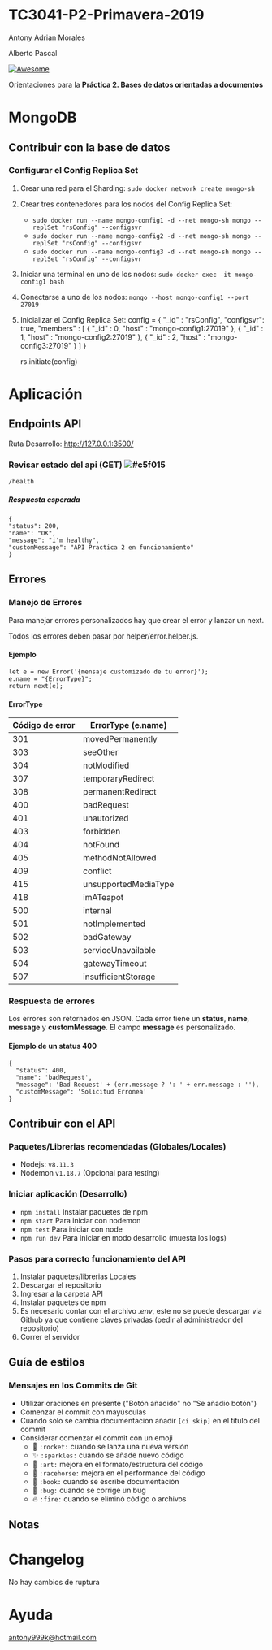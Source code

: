 # TC3041-P2-Primavera-2019

Antony Adrian Morales

Alberto Pascal

[![Awesome](https://cdn.rawgit.com/sindresorhus/awesome/d7305f38d29fed78fa85652e3a63e154dd8e8829/media/badge.svg)](https://github.com/wasabeef/awesome-android-ui)

Orientaciones para la **Práctica 2. Bases de datos orientadas a documentos**

# MongoDB
## Contribuir con la base de datos

### Configurar el Config Replica Set
1. Crear una red para el Sharding: `sudo docker network create mongo-sh`
2. Crear tres contenedores para los nodos del Config Replica Set:
    - `sudo docker run --name mongo-config1 -d --net mongo-sh mongo --replSet "rsConfig" --configsvr`
    - `sudo docker run --name mongo-config2 -d --net mongo-sh mongo --replSet "rsConfig" --configsvr`
    - `sudo docker run --name mongo-config3 -d --net mongo-sh mongo --replSet "rsConfig" --configsvr`
3. Iniciar una terminal en uno de los nodos: `sudo docker exec -it mongo-config1 bash`
4. Conectarse a uno de los nodos: `mongo --host mongo-config1 --port 27019`
5. Inicializar el Config Replica Set: 
    config = {
        "_id" : "rsConfig",
        "configsvr": true,
        "members" : [
            {
                "_id" : 0,
                "host" : "mongo-config1:27019"
            },
            {
                "_id" : 1,
                "host" : "mongo-config2:27019"
            },
            {
                "_id" : 2,
                "host" : "mongo-config3:27019"
            }
        ]
    }

    rs.initiate(config)

# Aplicación
## Endpoints API

Ruta Desarrollo: http://127.0.0.1:3500/ 

### Revisar estado del api (GET) ![#c5f015](https://placehold.it/15/c5f015/000000?text=+)
    /health

##### Respuesta esperada
    {
    "status": 200,
    "name": "OK",
    "message": "i'm healthy",
    "customMessage": "API Practica 2 en funcionamiento"
    }

## Errores

### Manejo de Errores
Para manejar errores personalizados hay que crear el error y lanzar un next.

Todos los errores deben pasar por helper/error.helper.js.

#### Ejemplo
    let e = new Error('{mensaje customizado de tu error}');
    e.name = "{ErrorType}";
    return next(e);

#### ErrorType
Código de error  | ErrorType (e.name)
------------- | -------------
301  | movedPermanently
303  | seeOther
304  | notModified
307  | temporaryRedirect
308  | permanentRedirect
400  | badRequest
401  | unautorized
403  | forbidden
404  | notFound
405  | methodNotAllowed
409  | conflict
415  | unsupportedMediaType
418  | imATeapot
500  | internal
501  | notImplemented
502  | badGateway
503  | serviceUnavailable
504  | gatewayTimeout
507  | insufficientStorage

### Respuesta de errores
Los errores son retornados en JSON. Cada error tiene un **status**, **name**, **message** y **customMessage**.
El campo **message** es personalizado.

#### Ejemplo de un status 400
    {
      "status": 400,
      "name": 'badRequest',
      "message": 'Bad Request' + (err.message ? ': ' + err.message : ''),
      "customMessage": 'Solicitud Erronea'
    }

## Contribuir con el API

### Paquetes/Librerias recomendadas (Globales/Locales)
- Nodejs: `v8.11.3`
- Nodemon `v1.18.7` (Opcional para testing)

### Iniciar aplicación (Desarrollo)
- `npm install` Instalar paquetes de npm
- `npm start` Para iniciar con nodemon
- `npm test` Para iniciar con node
- `npm run dev` Para iniciar en modo desarrollo (muesta los logs)

### Pasos para correcto funcionamiento del API
1. Instalar paquetes/librerias Locales
2. Descargar el repositorio
3. Ingresar a la carpeta API
3. Instalar paquetes de npm
4. Es necesario contar con el archivo *.env*, este no se puede descargar via Github ya que contiene claves privadas (pedir al administrador del repositorio)
5. Correr el servidor

## Guía de estilos
### Mensajes en los Commits de Git

- Utilizar oraciones en presente ("Botón añadido" no "Se añadio botón")
- Comenzar el commit con mayúsculas
- Cuando solo se cambia documentacion añadir `[ci skip]` en el título del commit
- Considerar comenzar el commit con un emoji
    - :rocket: `:rocket:` cuando se lanza una nueva versión
    - :sparkles: `:sparkles:` cuando se añade nuevo código
    - :art: `:art:` mejora en el formato/estructura del código
    - :racehorse: `:racehorse:` mejora en el performance del código
    - :book: `:book:` cuando se escribe documentación
    - :bug: `:bug:` cuando se corrige un bug
    - :fire: `:fire:` cuando se eliminó código o archivos

## Notas

# Changelog
No hay cambios de ruptura

# Ayuda
antony999k@hotmail.com